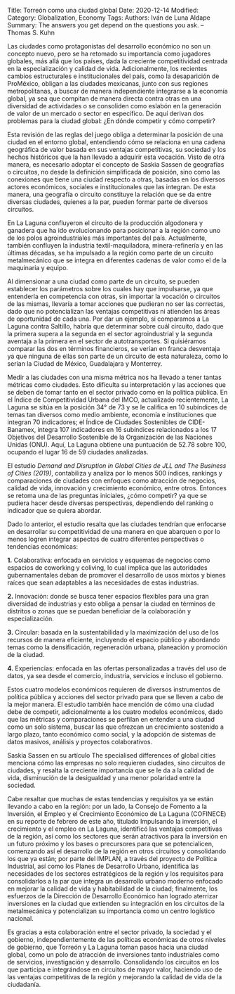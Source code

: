 Title: Torreón como una ciudad global
Date: 2020-12-14
Modified: 
Category: Globalization, Economy
Tags: 
Authors: Iván de Luna Aldape
Summary: The answers you get depend on the questions you ask. – Thomas S. Kuhn

Las ciudades como protagonistas del desarrollo económico no son un concepto nuevo, pero se ha retomado su importancia como jugadores globales, más allá que los países, dada la creciente competitividad centrada en la especialización y calidad de vida. Adicionalmente, los recientes cambios estructurales e institucionales del país, como la desaparición de ProMéxico, obligan a las ciudades mexicanas, junto con sus regiones metropolitanas, a buscar de manera independiente integrarse a la economía global, ya sea que compitan de manera directa contra otras en una diversidad de actividades o se consoliden como eslabón en la generación de valor de un mercado o sector en específico. De aquí derivan dos problemas para la ciudad global: ¿En dónde competir y cómo competir?

Esta revisión de las reglas del juego obliga a determinar la posición de una ciudad en el entorno global, entendiendo cómo se relaciona en una cadena geográfica de valor basada en sus ventajas competitivas, su sociedad y los hechos históricos que la han llevado a adquirir esta vocación. Visto de otra manera, es necesario adoptar el concepto de Saskia Sassen de geografías o circuitos, no desde la definición simplificada de posición, sino como las conexiones que tiene una ciudad respecto a otras, basadas en los diversos actores económicos, sociales e institucionales que las integran. De esta manera, una geografía o circuito constituye la relación que se da entre diversas ciudades, quienes a la par, pueden formar parte de diversos circuitos.

En La Laguna confluyeron el circuito de la producción algodonera y ganadera que ha ido evolucionando para posicionar a la región como uno de los polos agroindustriales más importantes del país. Actualmente, también confluyen la industria textil-maquiladora, minera-refinería y en las últimas décadas, se ha impulsado a la región como parte de un circuito metalmecánico que se integra en diferentes cadenas de valor como el de la maquinaria y equipo.

Al dimensionar a una ciudad como parte de un circuito, se pueden establecer los parámetros sobre los cuales hay que impulsarse, ya que entenderla en competencia con otras, sin importar la vocación o circuitos de las mismas, llevaría a tomar acciones que pudieran no ser las correctas, dado que no potencializan las ventajas competitivas ni atienden las áreas de oportunidad de cada una. Por dar un ejemplo, si comparamos a La Laguna contra Saltillo, habría que determinar sobre cuál circuito, dado que la primera supera a la segunda en el sector agroindustrial y la segunda aventaja a la primera en el sector de autotransportes. Si quisiéramos comparar las dos en términos financieros, se verían en franca desventaja ya que ninguna de ellas son parte de un circuito de esta naturaleza, como lo serían la Ciudad de México, Guadalajara y Monterrey.

Medir a las ciudades con una misma métrica nos ha llevado a tener tantas métricas como ciudades. Esto dificulta su interpretación y las acciones que se deben de tomar tanto en el sector privado como en la política pública. En el Índice de Competitividad Urbana del IMCO, actualizado recientemente, La Laguna se sitúa en la posición 34° de 73 y se le califica en 10 subíndices de temas tan diversos como medio ambiente, economía e instituciones que integran 70 indicadores; el Índice de Ciudades Sostenibles de CIDE-Banamex, integra 107 indicadores en 16 subíndices relacionados a los 17 Objetivos del Desarrollo Sostenible de la Organización de las Naciones Unidas (ONU). Aquí, La Laguna obtiene una puntuación de 52.78 sobre 100, ocupando el lugar 16 de 59 ciudades analizadas.

El estudio *Demand and Disruption in Global Cities de JLL and The Business of Cities (2019)*, contabiliza y analiza por lo menos 500 índices, rankings y comparaciones de ciudades con enfoques como atracción de negocios, calidad de vida, innovación y crecimiento económico, entre otros. Entonces se retoma una de las preguntas iniciales, ¿cómo competir? ya que se pudiera hacer desde diversas perspectivas, dependiendo del ranking o indicador que se quiera abordar.

Dado lo anterior, el estudio resalta que las ciudades tendrían que enfocarse en desarrollar su competitividad de una manera en que abarquen o por lo menos logren integrar aspectos de cuatro diferentes perspectivas o tendencias económicas:

**1.** Colaborativa: enfocada en servicios y esquemas de negocios como espacios de coworking y coliving, lo cual implica que las autoridades gubernamentales deban de promover el desarrollo de usos mixtos y bienes raíces que sean adaptables a las necesidades de estas industrias.

**2.** Innovación: donde se busca tener espacios flexibles para una gran diversidad de industrias y esto obliga a pensar la ciudad en términos de distritos o zonas que se puedan beneficiar de la colaboración y especialización.

**3.** Circular: basada en la sustentabilidad y la maximización del uso de los recursos de manera eficiente, incluyendo el espacio público y abordando temas como la densificación, regeneración urbana, planeación y promoción de la ciudad.

**4.** Experiencias: enfocada en las ofertas personalizadas a través del uso de datos, ya sea desde el comercio, industria, servicios e incluso el gobierno.

Estos cuatro modelos económicos requieren de diversos instrumentos de política pública y acciones del sector privado para que se lleven a cabo de la mejor manera. El estudio también hace mención de cómo una ciudad debe de competir, adicionalmente a los cuatro modelos económicos, dado que las métricas y comparaciones se perfilan en entender a una ciudad como un solo sistema, buscar las que ofrezcan un crecimiento sostenido a largo plazo, tanto económico como social, y la adopción de sistemas de datos masivos, análisis y proyectos colaborativos.

Saskia Sassen en su artículo The specialised differences of global cities menciona cómo las empresas no solo requieren ciudades, sino circuitos de ciudades, y resalta la creciente importancia que se le da a la calidad de vida, disminución de la desigualdad y una menor polaridad entre la sociedad.

Cabe resaltar que muchas de estas tendencias y requisitos ya se están llevando a cabo en la región: por un lado, la Consejo de Fomento a la Inversión, el Empleo y el Crecimiento Económico de La Laguna (COFINECE) en su reporte de febrero de este año, titulado Impulsando la inversión, el crecimiento y el empleo en La Laguna, identificó las ventajas competitivas de la región, así como los sectores que serán atractivos para la inversión en un futuro próximo y los bases o precursores para que se potencialicen, comenzando así el desarrollo de la región en otros circuitos y consolidando los que ya están; por parte del IMPLAN, a través del proyecto de Política Industrial, así como los Planes de Desarrollo Urbano, identifica las necesidades de los sectores estratégicos de la región y los requisitos para consolidarlos a la par que integra un desarrollo urbano moderno enfocado en mejorar la calidad de vida y habitabilidad de la ciudad; finalmente, los esfuerzos de la Dirección de Desarrollo Económico han logrado aterrizar inversiones en la ciudad que extienden su integración en los circuitos de la metalmecánica y potencializan su importancia como un centro logístico nacional.

Es gracias a esta colaboración entre el sector privado, la sociedad y el gobierno, independientemente de las políticas económicas de otros niveles de gobierno, que Torreón y La Laguna toman pasos hacia una ciudad global, como un polo de atracción de inversiones tanto industriales como de servicios, investigación y desarrollo. Consolidando los circuitos en los que participa e integrándose en circuitos de mayor valor, haciendo uso de las ventajas competitivas de la región y mejorando la calidad de vida de la ciudadanía.